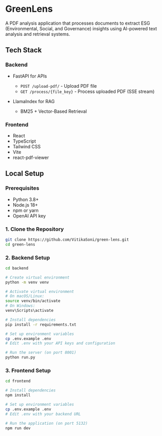 # GreenLens

A PDF analysis application that processes documents to extract ESG (Environmental, Social, and Governance) insights using AI-powered text analysis and retrieval systems.

## Tech Stack

### Backend

- FastAPI for APIs

  - `POST /upload-pdf/` - Upload PDF file
  - `GET /process/{file_key}` - Process uploaded PDF (SSE stream)

- LlamaIndex for RAG
  - BM25 + Vector-Based Retrieval

### Frontend

- React
- TypeScript
- Tailwind CSS
- Vite
- react-pdf-viewer

## Local Setup

### Prerequisites

- Python 3.8+
- Node.js 18+
- npm or yarn
- OpenAI API key

### 1. Clone the Repository

```bash
git clone https://github.com/VitikaSoni/green-lens.git
cd green-lens
```

### 2. Backend Setup

```bash
cd backend

# Create virtual environment
python -m venv venv

# Activate virtual environment
# On macOS/Linux:
source venv/bin/activate
# On Windows:
venv\Scripts\activate

# Install dependencies
pip install -r requirements.txt

# Set up environment variables
cp .env.example .env
# Edit .env with your API keys and configuration

# Run the server (on port 8001)
python run.py
```

### 3. Frontend Setup

```bash
cd frontend

# Install dependencies
npm install

# Set up environment variables
cp .env.example .env
# Edit .env with your backend URL

# Run the application (on port 5132)
npm run dev
```
